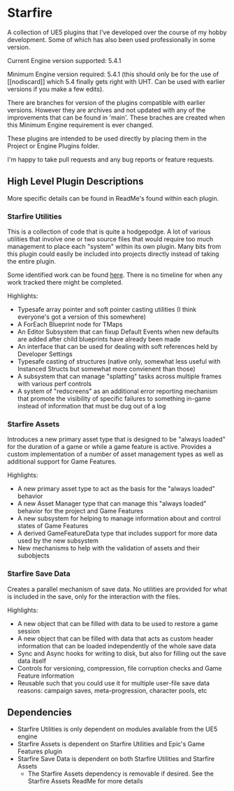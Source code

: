 # Starfire
A collection of UE5 plugins that I've developed over the course of my hobby development. Some of which has also been used professionally in some version.

Current Engine version supported: 5.4.1

Minimum Engine version required: 5.4.1 (this should only be for the use of [[nodiscard]] which 5.4 finally gets right with UHT. Can be used with earlier versions if you make a few edits).

There are branches for version of the plugins compatible with earlier versions. However they are archives and not updated with any of the improvements that can be found in 'main'.
These braches are created when this Minimum Engine requirement is ever changed.

These plugins are intended to be used directly by placing them in the Project or Engine Plugins folder.

I'm happy to take pull requests and any bug reports or feature requests.

## High Level Plugin Descriptions
More specific details can be found in ReadMe's found within each plugin.

### Starfire Utilities
This is a collection of code that is quite a hodgepodge. A lot of various utilities that involve one or two source files that would require too much management to place each "system" within its own plugin.
Many bits from this plugin could easily be included into projects directly instead of taking the entire plugin.

Some identified work can be found [here](https://open.codecks.io/starfire). There is no timeline for when any work tracked there might be completed.

Highlights:
* Typesafe array pointer and soft pointer casting utilities (I think everyone's got a version of this somewhere)
* A ForEach Blueprint node for TMaps
* An Editor Subsystem that can fixup Default Events when new defaults are added after child blueprints have already been made
* An interface that can be used for dealing with soft references held by Developer Settings
* Typesafe casting of structures (native only, somewhat less useful with Instanced Structs but somewhat more convienent than those)
* A subsystem that can manage "splatting" tasks across multiple frames with various perf controls
* A system of "redscreens" as an additional error reporting mechanism that promote the visibility of specific failures to something in-game instead of information that must be dug out of a log

### Starfire Assets
Introduces a new primary asset type that is designed to be "always loaded" for the duration of a game or while a game feature is active.
Provides a custom implementation of a number of asset management types as well as additional support for Game Features.

Highlights:
* A new primary asset type to act as the basis for the "always loaded" behavior
* A new Asset Manager type that can manage this "always loaded" behavior for the project and Game Features
* A new subsystem for helping to manage information about and control states of Game Features
* A derived GameFeatureData type that includes support for more data used by the new subsystem
* New mechanisms to help with the validation of assets and their subobjects

### Starfire Save Data
Creates a parallel mechanism of save data. No utilities are provided for what is included in the save, only for the interaction with the files.

Highlights:
* A new object that can be filled with data to be used to restore a game session
* A new object that can be filled with data that acts as custom header information that can be loaded independently of the whole save data
* Sync and Async hooks for writing to disk, but also for filling out the save data itself
* Controls for versioning, compression, file corruption checks and Game Feature information
* Reusable such that you could use it for multiple user-file save data reasons: campaign saves, meta-progression, character pools, etc

## Dependencies
* Starfire Utilities is only dependent on modules available from the UE5 engine
* Starfire Assets is dependent on Starfire Utilities and Epic's Game Features plugin
* Starfire Save Data is dependent on both Starfire Utilities and Starfire Assets
  * The Starfire Assets dependency is removable if desired. See the Starfire Assets ReadMe for more details  
